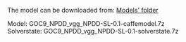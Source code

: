 The model can be downloaded from: [Models' folder](https://drive.google.com/open?id=1Amp9jJSu32tZ_DHe_ljziGzC-fE42Pfg)

Model: GOC9_NPDD_vgg_NPDD-SL-0.1-caffemodel.7z<br>
Solverstate: GOC9_NPDD_vgg_NPDD-SL-0.1-solverstate.7z
